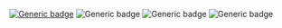 [![Generic badge](https://img.shields.io/badge/Dart-Programming-<COLOR>.svg)](https://shields.io/)
![Generic badge](https://img.shields.io/badge/Dart-0175C2?style=for-the-badge&logo=dart&logoColor=white)
![Generic badge](https://img.shields.io/badge/Flutter-02569B?style=for-the-badge&logo=flutter&logoColor=white)
![Generic badge](https://img.shields.io/github/stars/{Shahzebnaqvi}/{Dart-Functions-and-Classes-Practice}.svg)
